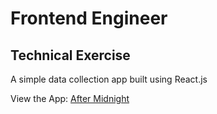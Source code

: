 # Frontend Engineer
## Technical Exercise

A simple data collection app built using React.js

View the App:  [After Midnight](http://after-midnight.herokuapp.com)
